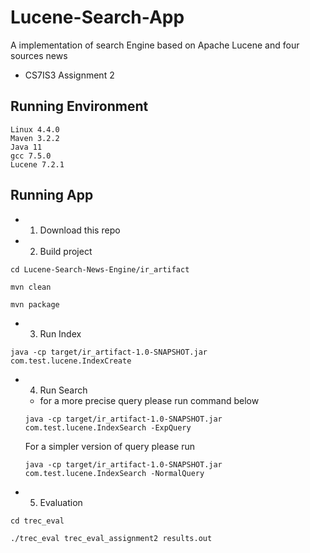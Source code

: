 # Lucene-Search-App
A implementation of search Engine based on Apache Lucene and four sources news
 - CS7IS3 Assignment 2

## Running Environment

```
Linux 4.4.0
Maven 3.2.2
Java 11
gcc 7.5.0
Lucene 7.2.1
```

## Running App
- 1. Download this repo</br>
- 2. Build project
```shell
cd Lucene-Search-News-Engine/ir_artifact
```
```shell
mvn clean
```
```shell
mvn package
```
- 3. Run Index 
```shell
java -cp target/ir_artifact-1.0-SNAPSHOT.jar com.test.lucene.IndexCreate 
```
- 4. Run Search
  - for a more precise query please run command below
  ```shell
  java -cp target/ir_artifact-1.0-SNAPSHOT.jar com.test.lucene.IndexSearch -ExpQuery
  ```
  For a simpler version of query please run
  ```shell
  java -cp target/ir_artifact-1.0-SNAPSHOT.jar com.test.lucene.IndexSearch -NormalQuery
  ```
- 5. Evaluation</br>
```shell
cd trec_eval
```
```shell
./trec_eval trec_eval_assignment2 results.out
```
